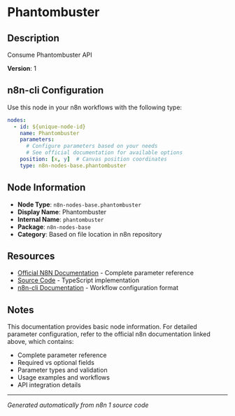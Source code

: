 # Phantombuster

## Description

Consume Phantombuster API

**Version**: 1

## n8n-cli Configuration

Use this node in your n8n workflows with the following type:

```yaml
nodes:
  - id: ${unique-node-id}
    name: Phantombuster
    parameters:
      # Configure parameters based on your needs
      # See official documentation for available options
    position: [x, y]  # Canvas position coordinates
    type: n8n-nodes-base.phantombuster
```

## Node Information

- **Node Type**: `n8n-nodes-base.phantombuster`
- **Display Name**: Phantombuster
- **Internal Name**: `phantombuster`
- **Package**: `n8n-nodes-base`
- **Category**: Based on file location in n8n repository

## Resources

- [Official N8N Documentation](https://docs.n8n.io/integrations/builtin/app-nodes/n8n-nodes-base.phantombuster/) - Complete parameter reference
- [Source Code](https://github.com/n8n-io/n8n/blob/master/packages/nodes-base/nodes/Phantombuster/Phantombuster.node.ts) - TypeScript implementation
- [n8n-cli Documentation](https://github.com/edenreich/n8n-cli) - Workflow configuration format

## Notes

This documentation provides basic node information. For detailed parameter configuration, 
refer to the official n8n documentation linked above, which contains:

- Complete parameter reference
- Required vs optional fields
- Parameter types and validation
- Usage examples and workflows
- API integration details

---
*Generated automatically from n8n 1 source code*
